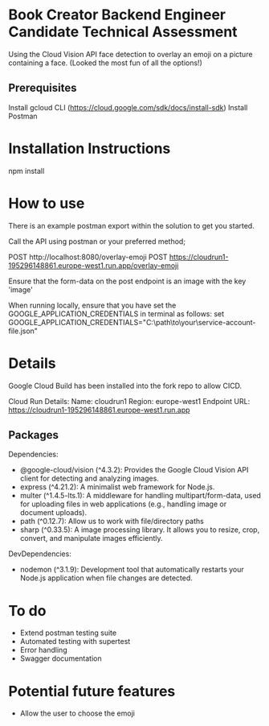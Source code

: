 # Book Creator Backend Engineer Candidate Technical Assessment

Using the Cloud Vision API face detection to overlay an emoji on a picture containing a face. (Looked the most fun of all the options!)

## Prerequisites

Install gcloud CLI (https://cloud.google.com/sdk/docs/install-sdk)
Install Postman

# Installation Instructions

npm install

# How to use

There is an example postman export within the solution to get you started.

Call the API using postman or your preferred method;

POST http://localhost:8080/overlay-emoji
POST https://cloudrun1-195296148861.europe-west1.run.app/overlay-emoji

Ensure that the form-data on the post endpoint is an image with the key 'image'

When running locally, ensure that you have set the GOOGLE_APPLICATION_CREDENTIALS in terminal as follows:
set GOOGLE_APPLICATION_CREDENTIALS="C:\path\to\your\service-account-file.json"

# Details

Google Cloud Build has been installed into the fork repo to allow CICD.

Cloud Run Details:
Name: cloudrun1
Region: europe-west1
Endpoint URL: https://cloudrun1-195296148861.europe-west1.run.app

## Packages

Dependencies:

- @google-cloud/vision (^4.3.2): Provides the Google Cloud Vision API client for detecting and analyzing images.
- express (^4.21.2): A minimalist web framework for Node.js.
- multer (^1.4.5-lts.1): A middleware for handling multipart/form-data, used for uploading files in web applications (e.g., handling image or document uploads).
- path (^0.12.7): Allow us to work with file/directory paths
- sharp (^0.33.5): A image processing library. It allows you to resize, crop, convert, and manipulate images efficiently.

DevDependencies:

- nodemon (^3.1.9): Development tool that automatically restarts your Node.js application when file changes are detected.

# To do

- Extend postman testing suite
- Automated testing with supertest
- Error handling
- Swagger documentation

# Potential future features

- Allow the user to choose the emoji
